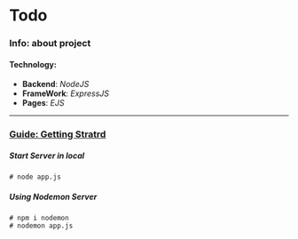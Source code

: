 # Todo

### <b>Info</b>: about project 

#### Technology:
- <b>Backend</b>: <em>NodeJS</em> 
- <b>FrameWork</b>: <em>ExpressJS</em>
- <b>Pages</b>: <em>EJS</em>

<hr />

### <u> Guide: Getting Stratrd </u>

##### Start Server in local

```
# node app.js
```

##### Using Nodemon Server

```
# npm i nodemon
# nodemon app.js
```
